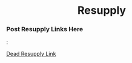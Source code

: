<center><h1>Resupply</h1></center>
<h3>Post Resupply Links Here</h3>:

<a href = ''>Dead Resupply Link</a>